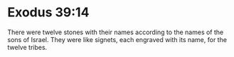 # Exodus 39:14

There were twelve stones with their names according to the names of the sons of Israel. They were like signets, each engraved with its name, for the twelve tribes.
